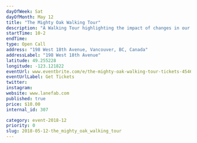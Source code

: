 ```yaml
---
dayOfWeek: Sat
dayOfMonth: May 12
title: "The Mighty Oak Walking Tour"
description: "A Walking Tour highlighting the impact of changes in our community resulting from the construction of Laneway Houses and Passive Houses. We will meet at the Mighty Oak to showcase an outstanding community gathering place. Coffee and treats will be included in the tour fee. Designers participating in the tour are Lanefab Design/Build, Erik Olofsson Construction, Gray Ghost Restoration.<br> <br> The walk will start with the tour of 2-3 Laneway Houses and a completed Passive House. Your tour guide is Jill Leversage - a homeowner who just moved into this community."
startTime: 10-2
endTime: 
type: Open Call
address: "198 West 18th Avenue, Vancouver, BC, Canada"
addressLabel: "198 West 18th Avenue"
latitude: 49.255228
longitude: -123.121822
eventUrl: www.eventbrite.com/e/the-mighty-oak-walking-tour-tickets-45463929838?aff=utm_source%3Deb_email%26utm_medium%3Demail%26utm_campaign%3Dnew_event_email&utm_term=eventurl_text
eventUrlLabel: Get Tickets
twitter: 
instagram: 
website: www.lanefab.com
published: true
price: $10.00
internal_id: 307

category: event-2018-12
priority: 0
slug: 2018-05-12-the_mighty_oak_walking_tour
---
```

